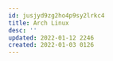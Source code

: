 ```yaml
---
id: jusjyd9zg2ho4p9sy2lrkc4
title: Arch Linux
desc: ''
updated: 2022-01-12 2246
created: 2022-01-03 0126
---
```



